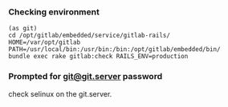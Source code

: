### Checking environment

    (as git)
    cd /opt/gitlab/embedded/service/gitlab-rails/
    HOME=/var/opt/gitlab
    PATH=/usr/local/bin:/usr/bin:/bin:/opt/gitlab/embedded/bin/
    bundle exec rake gitlab:check RAILS_ENV=production

### Prompted for git@git.server password

check selinux on the git.server.